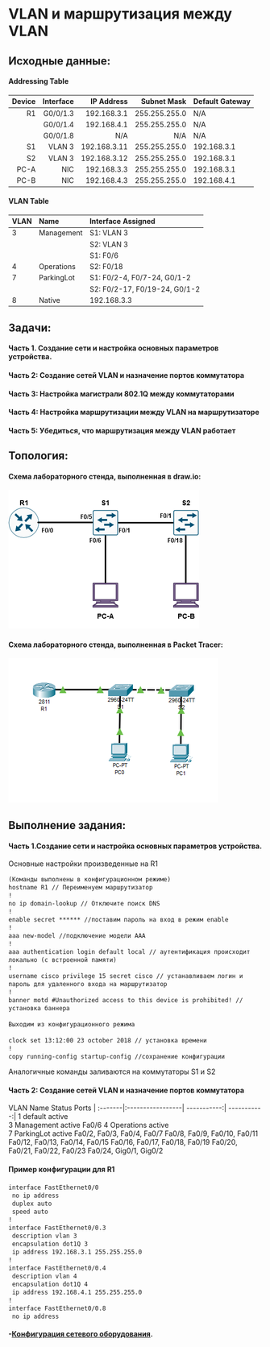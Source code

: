 # VLAN и маршрутизация между VLAN
    
## Исходные данные:

#### Addressing Table

| Device  | Interface          |IP Address   |Subnet Mask  |Default Gateway|
| -------:|------------------:| -------------:| -----------:| :-------------|
| R1      | G0/0/1.3           | 192.168.3.1  |255.255.255.0| N/A           |
|         | G0/0/1.4           | 192.168.4.1  |255.255.255.0| N/A           |
|         | G0/0/1.8           | N/A          |N/A          | N/A           |
| S1      | VLAN 3             | 192.168.3.11 |255.255.255.0| 192.168.3.1   |
| S2      | VLAN 3             | 192.168.3.12 |255.255.255.0| 192.168.3.1   |
| PC-A    | NIC                | 192.168.3.3  |255.255.255.0| 192.168.3.1   |
| PC-B    | NIC                | 192.168.4.3  |255.255.255.0| 192.168.4.1   |

#### VLAN Table

| VLAN    | Name             |Interface Assigned   
| :-------|:-----------------| :-----------| 
| 3       | Management       | S1: VLAN 3  |
|         |                  | S2: VLAN 3  |
|         |                  | S1: F0/6    |
| 4       | Operations       | S2: F0/18   |
| 7       | ParkingLot       | S1: F0/2-4, F0/7-24, G0/1-2   |
|         |                  | S2: F0/2-17, F0/19-24, G0/1-2 |
| 8       | Native           | 192.168.3.3  |

## Задачи:

#### Часть 1. Создание сети и настройка основных параметров устройства.
#### Часть 2: Создание сетей VLAN и назначение портов коммутатора
#### Часть 3: Настройка магистрали 802.1Q между коммутаторами
#### Часть 4: Настройка маршрутизации между VLAN на маршрутизаторе
#### Часть 5: Убедиться, что маршрутизация между VLAN работает

## Топология:

#### Cхема лабораторного стенда, выполненная в draw.io:

![Image alt](https://github.com/Misha-cook/otus-networks/blob/main/labs/lab01/%D0%A1%D1%85%D0%B5%D0%BC%D0%B0.png)

#### Cхема лабораторного стенда, выполненная в Packet Tracer:

![Image alt](https://github.com/Misha-cook/otus-networks/blob/main/labs/lab01/%D0%A1%D1%85%D0%B5%D0%BC%D0%B0%20Packet%20Tracer.png)

## Выполнение задания:

#### Часть 1.Создание сети и настройка основных параметров устройства.

Основные настройки произведенные на R1 

```
(Команды выполнены в конфигурационном режиме)
hostname R1 // Переименуем маршрутизатор
!
no ip domain-lookup // Отключите поиск DNS
!
enable secret ****** //поставим пароль на вход в режим enable
!
aaa new-model //подключение модели AAA
!
aaa authentication login default local // аутентификация происходит локально (с встроенной памяти)
!
username cisco privilege 15 secret cisco // устанавливаем логин и пароль для удаленного входа на маршрутизатор
!
banner motd #Unauthorized access to this device is prohibited! // установка баннера

Выходим из конфигурационного режима

clock set 13:12:00 23 october 2018 // установка времени
!
copy running-config startup-config //сохранение конфигурации
```
Аналогичные команды заливаются на коммутаторы S1 и S2

#### Часть 2: Создание сетей VLAN и назначение портов коммутатора

VLAN Name                             Status    Ports
| :-------|:-----------------| -----------:| -----------:| 
1    default                          active    
3    Management                       active    Fa0/6
4    Operations                       active    
7    ParkingLot                       active    Fa0/2, Fa0/3, Fa0/4, Fa0/7
                                                Fa0/8, Fa0/9, Fa0/10, Fa0/11
                                                Fa0/12, Fa0/13, Fa0/14, Fa0/15
                                                Fa0/16, Fa0/17, Fa0/18, Fa0/19
                                                Fa0/20, Fa0/21, Fa0/22, Fa0/23
                                                Fa0/24, Gig0/1, Gig0/2


#### Пример конфигурации для R1

```
interface FastEthernet0/0
 no ip address
 duplex auto
 speed auto
!
interface FastEthernet0/0.3
 description vlan 3
 encapsulation dot1Q 3
 ip address 192.168.3.1 255.255.255.0
!
interface FastEthernet0/0.4
 description vlan 4
 encapsulation dot1Q 4
 ip address 192.168.4.1 255.255.255.0
!
interface FastEthernet0/0.8
 no ip address
```

#### -[Конфигурация сетевого оборудования](config/).
